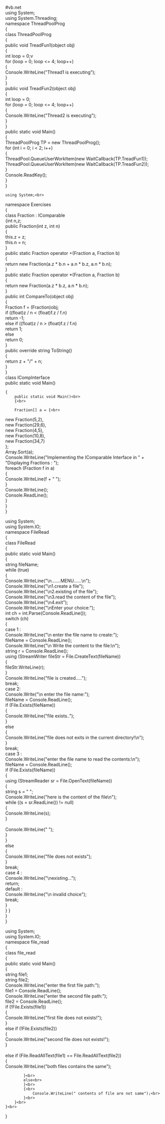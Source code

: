 #vb.net<br>
using System;<br>
using System.Threading;<br>
namespace ThreadPoolProg<br>
{<br>
    class ThreadPoolProg<br>
    {<br>
        public void TreadFun1(object obj)<br>
        {<br>
            int loop = 0;v<br>
            for (loop = 0; loop <= 4; loop++)<br>
            {<br>
                Console.WriteLine("Thread1 is executing");<br>
            }<br>
        }<br>
        public void TreadFun2(object obj)<br>
        {<br>
            int loop = 0;<br>
            for (loop = 0; loop <= 4; loop++)<br>
            {<br>
                Console.WriteLine("Thread2 is executing");<br>
            }<br>
        }<br>
        public static void Main()<br>
        {<br>
            ThreadPoolProg TP = new ThreadPoolProg();<br>
            for (int i = 0; i < 2; i++)<br>
            {<br>
                ThreadPool.QueueUserWorkItem(new WaitCallback(TP.TreadFun1));<br>
                ThreadPool.QueueUserWorkItem(new WaitCallback(TP.TreadFun2));<br>
            }<br>
            Console.ReadKey();<br>
        }<br>
    }<br>
    
    
    using System;<br>
namespace Exercises<br>
{<br>
    class Fraction : IComparable<br>
    {int n,z;<br>
        public Fraction(int z, int n)<br>
        {<br>
            this.z = z;<br>
            this.n = n;<br>
        }<br>
        public static Fraction operator +(Fraction a, Fraction b)<br>
        {<br>
            return new Fraction(a.z * b.n + a.n * b.z, a.n * b.n);<br>
        }<br>
        public static Fraction operator *(Fraction a, Fraction b)<br>
        {<br>
            return new Fraction(a.z * b.z, a.n * b.n);<br>
        }<br>
        public int CompareTo(object obj)<br>
        {<br>
            Fraction f = (Fraction)obj;<br>
            if ((float)z / n < (float)f.z / f.n)<br>
                return -1;<br>
            else if ((float)z / n > (float)f.z / f.n)<br>
                return 1;<br>
            else<br>
                return 0;<br>
        }<br>
        public override string ToString()<br>
        {<br>
            return z + "/" + n;<br>
        }<br>
    }<br>
    class ICompInterface<br>
        public static void Main()<br>
       
    {
        public static void Main()<br>
        {<br>

        Fraction[] a = {<br>
 new Fraction(5,2),<br>
 new Fraction(29,6),<br>
 new Fraction(4,5),<br>
 new Fraction(10,8),<br>
 new Fraction(34,7)<br>
 };<br>
            Array.Sort(a);<br>
            Console.WriteLine("Implementing the IComparable Interface in " + "Displaying  Fractions : ");<br>
            foreach (Fraction f in a)<br>
            {<br>
                Console.WriteLine(f + " ");<br>
            }<br>
            Console.WriteLine();<br>
            Console.ReadLine();<br>
        }<br>
    }<br>
}<br>


using System;<br>
using System.IO;<br>
namespace FileRead<br>
{<br>
    class FileRead<br>
    {<br>
        public static void Main()<br>
        {<br>
            string fileName;<br>
            while (true)<br>
            {<br>
                Console.WriteLine("\n.......MENU......\n");<br>
                Console.WriteLine("\n1.create a file");<br>
                Console.WriteLine("\n2.existing of the file");<br>
                Console.WriteLine("\n3.read the content of the file");<br>
                Console.WriteLine("\n4.exit");<br>
                Console.WriteLine("\nEnter your choice:");<br>
                int ch = int.Parse(Console.ReadLine());<br>
                switch (ch)<br>
                {<br>
                    case 1 :<br>
                        Console.WriteLine("\n enter the file name to create:");<br>
                fileName = Console.ReadLine();<br>
                Console.WriteLine("\n Write the content to the file:\n");<br>
                string r = Console.ReadLine();<br>
                using (StreamWriter fileStr = File.CreateText(fileName))<br>
                {<br>
                    fileStr.WriteLine(r);<br>
                }<br>
                Console.WriteLine("file is created.....");<br>
                break; <br>
                case 2:<br>
                    Console.Write("\n enter the file name:");<br>
                fileName = Console.ReadLine();<br>
                if (File.Exists(fileName))<br>
                {<br>
                    Console.WriteLine("file exists..");<br>
                }<br>
                else<br>
                {<br>
                    Console.WriteLine("file does not exits in the current directory!\n");<br>
                }<br>
                break;<br>
                case 3 :<br>
                     Console.WriteLine("enter the file name to read the contents:\n");<br>
                fileName = Console.ReadLine();<br>
                if (File.Exists(fileName))<br>
                {<br>
                    using (StreamReader sr = File.OpenText(fileName))<br>
                    {<br>
                        string s = " ";<br>
                        Console.WriteLine("here is the content of the file\n");<br>
                        while ((s = sr.ReadLine()) != null)<br>
                        {<br>
                            Console.WriteLine(s);<br>
                        }<br><br>
                        Console.WriteLine(" ");<br>
                    }<br>
                }<br>
                else<br>
                {<br>
                    Console.WriteLine("file does not exists");<br>
                }<br>
                break;<br>
              case 4 :<br>
                     Console.WriteLine("\nexisting...");<br>
                return;<br>
                default :<br>
                     Console.WriteLine("\n invalid choice");<br>
                break;<br>
            }<br>
        }
    }<br>
}<br>
}<br>


using System;<br>
using System.IO;<br>
namespace file_read<br>
{<br>
    class file_read<br>
    {<br>
        public static void Main()<br>
        {<br>
            string file1;<br>
            string file2;<br>
            Console.WriteLine("enter the first file path:");<br>
            file1 = Console.ReadLine();<br>
            Console.WriteLine("enter the second file path:");<br>
            file2 = Console.ReadLine();<br>
            if (!File.Exists(file1))<br>
            {<br>
                Console.WriteLine("first file does not exists!");<br>
            }<br>
            else if (!File.Exists(file2))<br>
            {<br>
                Console.WriteLine("second file does not exists!");<br>
            }<br><br>
            else if (File.ReadAllText(file1) == File.ReadAllText(file2))<br>
            {<br>
                Console.WriteLine("both files contains the same");<br>
            
            }<br>
            else<br>
            }<br>
            {<br>
                Console.WriteLine(" contents of file are not same");<br>
            }<br>
        }<br>
    }<br>
}<br>


           
